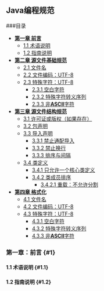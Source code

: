 ## Java编程规范

###目录

- **[第一章 前言](#1)**
  - [1.1 术语说明](#1.1)
  - [1.2 指南说明](#1.2)
- **[第二章 源文件基础规范](#2)**
  - [2.1 文件名](#2.1)
  - [2.2 文件编码：UTF-8](#2.2)
  - [2.3 特殊字符：UTF-8](#2.3)
      - [2.3.1 空白字符](#2.3.1)
      - [2.3.2 特殊字符转义序列](#2.3.2)
      - [2.3.3 非**ASCII**字符](#2.3.3)
- **[第三章 源文件结构规范](#3)**
  - [3.1 许可证或版权（如果存在）](#3.1)
  - [3.2 包声明](#3.2)
  - [3.3 导入声明](#3.3)
      - [3.3.1 禁止通配导入](#3.3.1)
      - [3.3.2 禁止换行](#3.3.2)
      - [3.3.3 排序与间隔](#3.3.3)
  - [3.4 类定义](#3.3)
      - [3.4.1 只允许一个核心类定义](#3.4.1)
      - [3.4.2 类成员排序](#3.4.2)
         - [3.4.2.1 重载：不允许分割](#3.4.2.1)
- **[第四章 格式化](#4)**
  - [4.1 文件名](#4.1)
  - [4.2 文件编码：UTF-8](#4.2)
  - [4.3 特殊字符：UTF-8](#4.3)
      - [4.3.1 空白字符](#4.3.1)
      - [4.3.2 特殊字符转义序列](#4.3.2)
      - [4.3.3 非**ASCII**字符](#4.3.3) 

### 第一章：前言 {#1}

#### 1.1 术语说明 {#1.1}
#### 1.2 指南说明 {#1.2}
  